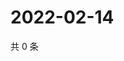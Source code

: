 # 2022-02-14

共 0 条

<!-- BEGIN WEIBO -->
<!-- 最后更新时间 Mon Feb 14 2022 12:18:04 GMT+0800 (China Standard Time) -->

<!-- END WEIBO -->

